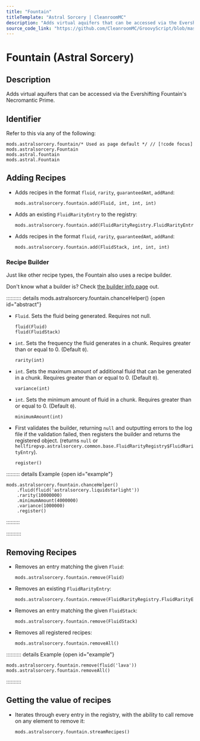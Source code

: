 ```yaml
---
title: "Fountain"
titleTemplate: "Astral Sorcery | CleanroomMC"
description: "Adds virtual aquifers that can be accessed via the Evershifting Fountain's Necromantic Prime."
source_code_link: "https://github.com/CleanroomMC/GroovyScript/blob/master/src/main/java/com/cleanroommc/groovyscript/compat/mods/astralsorcery/Fountain.java"
---
```


# Fountain (Astral Sorcery)

## Description

Adds virtual aquifers that can be accessed via the Evershifting Fountain's Necromantic Prime.

## Identifier

Refer to this via any of the following:

```groovy:no-line-numbers {1}
mods.astralsorcery.fountain/* Used as page default */ // [!code focus]
mods.astralsorcery.Fountain
mods.astral.fountain
mods.astral.Fountain
```


## Adding Recipes

- Adds recipes in the format `fluid`, `rarity`, `guaranteedAmt`, `addRand`:

    ```groovy:no-line-numbers
    mods.astralsorcery.fountain.add(Fluid, int, int, int)
    ```

- Adds an existing `FluidRarityEntry` to the registry:

    ```groovy:no-line-numbers
    mods.astralsorcery.fountain.add(FluidRarityRegistry.FluidRarityEntry)
    ```

- Adds recipes in the format `fluid`, `rarity`, `guaranteedAmt`, `addRand`:

    ```groovy:no-line-numbers
    mods.astralsorcery.fountain.add(FluidStack, int, int, int)
    ```


### Recipe Builder

Just like other recipe types, the Fountain also uses a recipe builder.

Don't know what a builder is? Check [the builder info page](../../../groovy/builder.md) out.

:::::::::: details mods.astralsorcery.fountain.chanceHelper() {open id="abstract"}
- `Fluid`. Sets the fluid being generated. Requires not null.

    ```groovy:no-line-numbers
    fluid(Fluid)
    fluid(FluidStack)
    ```

- `int`. Sets the frequency the fluid generates in a chunk. Requires greater than or equal to 0. (Default `0`).

    ```groovy:no-line-numbers
    rarity(int)
    ```

- `int`. Sets the maximum amount of additional fluid that can be generated in a chunk. Requires greater than or equal to 0. (Default `0`).

    ```groovy:no-line-numbers
    variance(int)
    ```

- `int`. Sets the minimum amount of fluid in a chunk. Requires greater than or equal to 0. (Default `0`).

    ```groovy:no-line-numbers
    minimumAmount(int)
    ```

- First validates the builder, returning `null` and outputting errors to the log file if the validation failed, then registers the builder and returns the registered object. (returns `null` or `hellfirepvp.astralsorcery.common.base.FluidRarityRegistry$FluidRarityEntry`).

    ```groovy:no-line-numbers
    register()
    ```

::::::::: details Example {open id="example"}
```groovy:no-line-numbers
mods.astralsorcery.fountain.chanceHelper()
    .fluid(fluid('astralsorcery.liquidstarlight'))
    .rarity(10000000)
    .minimumAmount(4000000)
    .variance(1000000)
    .register()
```

:::::::::

::::::::::

## Removing Recipes

- Removes an entry matching the given `Fluid`:

    ```groovy:no-line-numbers
    mods.astralsorcery.fountain.remove(Fluid)
    ```

- Removes an existing `FluidRarityEntry`:

    ```groovy:no-line-numbers
    mods.astralsorcery.fountain.remove(FluidRarityRegistry.FluidRarityEntry)
    ```

- Removes an entry matching the given `FluidStack`:

    ```groovy:no-line-numbers
    mods.astralsorcery.fountain.remove(FluidStack)
    ```

- Removes all registered recipes:

    ```groovy:no-line-numbers
    mods.astralsorcery.fountain.removeAll()
    ```

:::::::::: details Example {open id="example"}
```groovy:no-line-numbers
mods.astralsorcery.fountain.remove(fluid('lava'))
mods.astralsorcery.fountain.removeAll()
```

::::::::::

## Getting the value of recipes

- Iterates through every entry in the registry, with the ability to call remove on any element to remove it:

    ```groovy:no-line-numbers
    mods.astralsorcery.fountain.streamRecipes()
    ```
